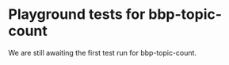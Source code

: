 # Playground tests for bbp-topic-count
We are still awaiting the first test run for bbp-topic-count.

